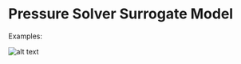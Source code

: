 # Pressure Solver Surrogate Model


Examples:

![alt text](https://github.com/pauloacs/Solving-Poisson-s-Equation-through-DL-for-CFD-apllications/blob/main/Chapter3/animations/p_movie.gif)

